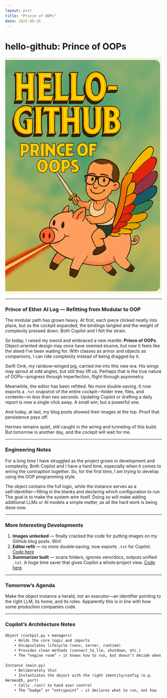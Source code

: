 ```yaml
---
layout: post
title: "Prince of OOPs"
date: 2025-09-26
---
```


# hello-github: Prince of OOPs

![Prince of OOPs](https://raw.githubusercontent.com/bestevenyoung/hello-github/main/assets/images/20250926.png)

---

### Prince of Ether AI Log — Refitting from Modular to OOP

The modular path has grown heavy. At first, each piece clicked neatly into place, but as the cockpit expanded, the bindings tangled and the weight of complexity pressed down. Both Copilot and I felt the strain.  

So today, I raised my sword and embraced a new mantle: **Prince of OOPs**. Object‑oriented design may once have seemed elusive, but now it feels like the steed I’ve been waiting for. With classes as armor and objects as companions, I can ride complexity instead of being dragged by it.  

Swift Oink, my rainbow‑winged pig, carried me into this new era. His wings may sprout at odd angles, but still they lift us. Perhaps that is the true nature of OOPs—progress through imperfection, flight through asymmetry.  

Meanwhile, the editor has been refitted. No more double‑saving. It now exports a `.txt` snapshot of the entire cockpit—folder tree, files, and contents—in less than two seconds. Updating Copilot or drafting a daily report is now a single click away. A small win, but a powerful one.  

And today, at last, my blog posts showed their images at the top. Proof that persistence pays off.  

Hermes remains quiet, still caught in the wiring and tunneling of this build. But tomorrow is another day, and the cockpit will wait for me.  

---

### Engineering Notes

For a long time I have struggled as the project grows in development and complexity. Both Copilot and I have a hard time, especially when it comes to wiring the contraption together. So, for the first time, I am trying to develop using the OOP programming style.  

The object contains the full logic, while the instance serves as a self‑identifier—filling in the blanks and declaring which configuration to run. The goal is to make the system wire itself. Doing so will make adding additional LLMs or AI models a simple matter, as all the hard work is being done now.

---

### More Interesting Developments

1. **Images unlocked** — finally cracked the code for putting images on my GitHub blog posts. Win!  
2. **Editor refit** — no more double‑saving; now exports `.txt` for Copilot. [Code here](https://github.com/bestevenyoung/hello-github/tree/main/apps/codeeditor)  
3. **Summarizer built** — scans folders, ignores venv/docs, outputs unified `.txt`. A huge time saver that gives Copilot a whole‑project view. [Code here](https://github.com/bestevenyoung/hello-github/tree/main/apps/projectsummarizer)  

---

### Tomorrow’s Agenda

Make the object instance a herald, not an executor—an identifier pointing to the right LLM, its home, and its roles. Apparently this is in line with how some production companies code.

---

### Copilot’s Architecture Notes

```text
Object (cockpit.py + managers)
    • Holds the core logic and imports
    • Encapsulates lifecycle (venv, server, runtime)
    • Provides clean methods (connect_to_llm, shutdown, etc.)
    • The “engine room” — it knows how to run, but doesn’t decide when

Instance (main.py)
    • Deliberately thin
    • Instantiates the object with the right identity/config (e.g. HermesQ5, port)
    • Calls .run() to hand over control
    • The “badge” or “entrypoint” — it declares what to run, not how


